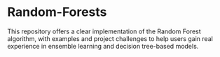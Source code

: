 # Random-Forests
This repository offers a clear implementation of the Random Forest algorithm, with examples and project challenges to help users gain real experience in ensemble learning and decision tree-based models.

